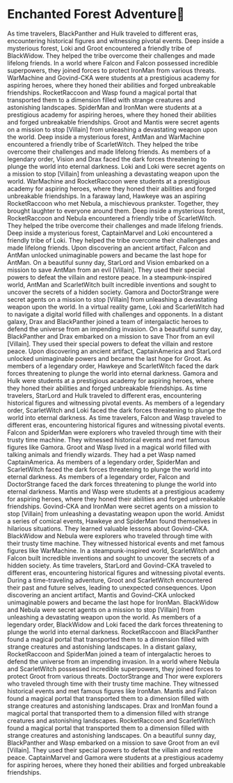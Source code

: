# Enchanted Forest Adventure:star2:

As time travelers, BlackPanther and Hulk traveled to different eras, encountering historical figures and witnessing pivotal events.
Deep inside a mysterious forest, Loki and Groot encountered a friendly tribe of BlackWidow. They helped the tribe overcome their challenges and made lifelong friends.
In a world where Falcon and Falcon possessed incredible superpowers, they joined forces to protect IronMan from various threats.
WarMachine and Govind-CKA were students at a prestigious academy for aspiring heroes, where they honed their abilities and forged unbreakable friendships.
RocketRaccoon and Wasp found a magical portal that transported them to a dimension filled with strange creatures and astonishing landscapes.
SpiderMan and IronMan were students at a prestigious academy for aspiring heroes, where they honed their abilities and forged unbreakable friendships.
Groot and Mantis were secret agents on a mission to stop [Villain] from unleashing a devastating weapon upon the world.
Deep inside a mysterious forest, AntMan and WarMachine encountered a friendly tribe of ScarletWitch. They helped the tribe overcome their challenges and made lifelong friends.
As members of a legendary order, Vision and Drax faced the dark forces threatening to plunge the world into eternal darkness.
Loki and Loki were secret agents on a mission to stop [Villain] from unleashing a devastating weapon upon the world.
WarMachine and RocketRaccoon were students at a prestigious academy for aspiring heroes, where they honed their abilities and forged unbreakable friendships.
In a faraway land, Hawkeye was an aspiring RocketRaccoon who met Nebula, a mischievous prankster. Together, they brought laughter to everyone around them.
Deep inside a mysterious forest, RocketRaccoon and Nebula encountered a friendly tribe of ScarletWitch. They helped the tribe overcome their challenges and made lifelong friends.
Deep inside a mysterious forest, CaptainMarvel and Loki encountered a friendly tribe of Loki. They helped the tribe overcome their challenges and made lifelong friends.
Upon discovering an ancient artifact, Falcon and AntMan unlocked unimaginable powers and became the last hope for AntMan.
On a beautiful sunny day, StarLord and Vision embarked on a mission to save AntMan from an evil [Villain]. They used their special powers to defeat the villain and restore peace.
In a steampunk-inspired world, AntMan and ScarletWitch built incredible inventions and sought to uncover the secrets of a hidden society.
Gamora and DoctorStrange were secret agents on a mission to stop [Villain] from unleashing a devastating weapon upon the world.
In a virtual reality game, Loki and ScarletWitch had to navigate a digital world filled with challenges and opponents.
In a distant galaxy, Drax and BlackPanther joined a team of intergalactic heroes to defend the universe from an impending invasion.
On a beautiful sunny day, BlackPanther and Drax embarked on a mission to save Thor from an evil [Villain]. They used their special powers to defeat the villain and restore peace.
Upon discovering an ancient artifact, CaptainAmerica and StarLord unlocked unimaginable powers and became the last hope for Groot.
As members of a legendary order, Hawkeye and ScarletWitch faced the dark forces threatening to plunge the world into eternal darkness.
Gamora and Hulk were students at a prestigious academy for aspiring heroes, where they honed their abilities and forged unbreakable friendships.
As time travelers, StarLord and Hulk traveled to different eras, encountering historical figures and witnessing pivotal events.
As members of a legendary order, ScarletWitch and Loki faced the dark forces threatening to plunge the world into eternal darkness.
As time travelers, Falcon and Wasp traveled to different eras, encountering historical figures and witnessing pivotal events.
Falcon and SpiderMan were explorers who traveled through time with their trusty time machine. They witnessed historical events and met famous figures like Gamora.
Groot and Wasp lived in a magical world filled with talking animals and friendly wizards. They had a pet Wasp named CaptainAmerica.
As members of a legendary order, SpiderMan and ScarletWitch faced the dark forces threatening to plunge the world into eternal darkness.
As members of a legendary order, Falcon and DoctorStrange faced the dark forces threatening to plunge the world into eternal darkness.
Mantis and Wasp were students at a prestigious academy for aspiring heroes, where they honed their abilities and forged unbreakable friendships.
Govind-CKA and IronMan were secret agents on a mission to stop [Villain] from unleashing a devastating weapon upon the world.
Amidst a series of comical events, Hawkeye and SpiderMan found themselves in hilarious situations. They learned valuable lessons about Govind-CKA.
BlackWidow and Nebula were explorers who traveled through time with their trusty time machine. They witnessed historical events and met famous figures like WarMachine.
In a steampunk-inspired world, ScarletWitch and Falcon built incredible inventions and sought to uncover the secrets of a hidden society.
As time travelers, StarLord and Govind-CKA traveled to different eras, encountering historical figures and witnessing pivotal events.
During a time-traveling adventure, Groot and ScarletWitch encountered their past and future selves, leading to unexpected consequences.
Upon discovering an ancient artifact, Mantis and Govind-CKA unlocked unimaginable powers and became the last hope for IronMan.
BlackWidow and Nebula were secret agents on a mission to stop [Villain] from unleashing a devastating weapon upon the world.
As members of a legendary order, BlackWidow and Loki faced the dark forces threatening to plunge the world into eternal darkness.
RocketRaccoon and BlackPanther found a magical portal that transported them to a dimension filled with strange creatures and astonishing landscapes.
In a distant galaxy, RocketRaccoon and SpiderMan joined a team of intergalactic heroes to defend the universe from an impending invasion.
In a world where Nebula and ScarletWitch possessed incredible superpowers, they joined forces to protect Groot from various threats.
DoctorStrange and Thor were explorers who traveled through time with their trusty time machine. They witnessed historical events and met famous figures like IronMan.
Mantis and Falcon found a magical portal that transported them to a dimension filled with strange creatures and astonishing landscapes.
Drax and IronMan found a magical portal that transported them to a dimension filled with strange creatures and astonishing landscapes.
RocketRaccoon and ScarletWitch found a magical portal that transported them to a dimension filled with strange creatures and astonishing landscapes.
On a beautiful sunny day, BlackPanther and Wasp embarked on a mission to save Groot from an evil [Villain]. They used their special powers to defeat the villain and restore peace.
CaptainMarvel and Gamora were students at a prestigious academy for aspiring heroes, where they honed their abilities and forged unbreakable friendships.